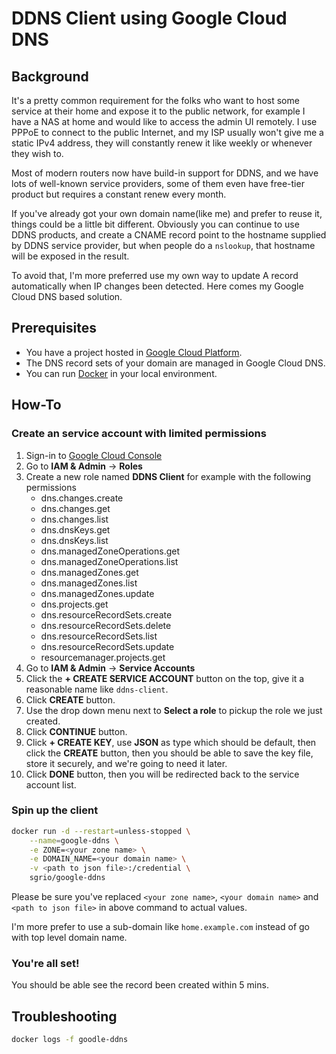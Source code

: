 # DDNS Client using Google Cloud DNS

## Background

It's a pretty common requirement for the folks who want to host some service at their home and expose it to the public network, for example I have a NAS at home and would like to access the admin UI remotely. I use PPPoE to connect to the public Internet, and my ISP usually won't give me a static IPv4 address, they will constantly renew it like weekly or whenever they wish to.

Most of modern routers now have build-in support for DDNS, and we have lots of well-known service providers, some of them even have free-tier product but requires a constant renew every month.

If you've already got your own domain name(like me) and prefer to reuse it, things could be a little bit different. Obviously you can continue to use DDNS products, and create a CNAME record point to the hostname supplied by DDNS service provider, but when people do a `nslookup`, that hostname will be exposed in the result.

To avoid that, I'm more preferred use my own way to update A record automatically when IP changes been detected. Here comes my Google Cloud DNS based solution.

## Prerequisites
* You have a project hosted in [Google Cloud Platform](https://cloud.google.com/).
* The DNS record sets of your domain are managed in Google Cloud DNS.
* You can run [Docker](https://www.docker.com) in your local environment.

## How-To

### Create an service account with limited permissions
1. Sign-in to [Google Cloud Console](https://console.cloud.google.com/)
2. Go to **IAM & Admin** -> **Roles**
3. Create a new role named **DDNS Client** for example with the following permissions
   * dns.changes.create
   * dns.changes.get
   * dns.changes.list
   * dns.dnsKeys.get
   * dns.dnsKeys.list
   * dns.managedZoneOperations.get
   * dns.managedZoneOperations.list
   * dns.managedZones.get
   * dns.managedZones.list
   * dns.managedZones.update
   * dns.projects.get
   * dns.resourceRecordSets.create
   * dns.resourceRecordSets.delete
   * dns.resourceRecordSets.list
   * dns.resourceRecordSets.update
   * resourcemanager.projects.get
4. Go to **IAM & Admin** -> **Service Accounts**
5. Click the **+ CREATE SERVICE ACCOUNT** button on the top, give it a reasonable name like `ddns-client`.
6. Click **CREATE** button.
7. Use the drop down menu next to **Select a role** to pickup the role we just created.
8. Click **CONTINUE** button.
9. Click **+ CREATE KEY**, use **JSON** as type which should be default, then click the **CREATE** button, then you should be able to save the key file, store it securely, and we're going to need it later.
10. Click **DONE** button, then you will be redirected back to the service account list.

### Spin up the client
```sh
docker run -d --restart=unless-stopped \
    --name=google-ddns \
    -e ZONE=<your zone name> \
    -e DOMAIN_NAME=<your domain name> \
    -v <path to json file>:/credential \
    sgrio/google-ddns
```

Please be sure you've replaced `<your zone name>`, `<your domain name>` and `<path to json file>` in above command to actual values.

I'm more prefer to use a sub-domain like `home.example.com` instead of go with top level domain name.

### You're all set!

You should be able see the record been created within 5 mins.

## Troubleshooting
```sh
docker logs -f goodle-ddns
```

